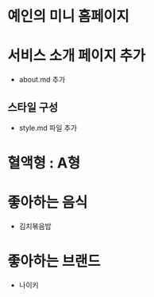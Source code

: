 # 예인의 미니 홈페이지

# 서비스 소개 페이지 추가

- about.md 추가

## 스타일 구성

- style.md 파일 추가

# 혈액형 : A형

# 좋아하는 음식

- 김치볶음밥

# 좋아하는 브랜드

- 나이키
